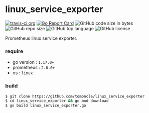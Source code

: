 # linux_service_exporter
[![travis-ci.org](https://travis-ci.org/tomoncle/linux_service_exporter.svg?branch=master)](https://travis-ci.org/tomoncle/linux_service_exporter) [![Go Report Card](https://goreportcard.com/badge/github.com/tomoncle/linux_service_exporter)](https://goreportcard.com/report/github.com/tomoncle/linux_service_exporter) ![GitHub code size in bytes](https://img.shields.io/github/languages/code-size/tomoncle/linux_service_exporter.svg) ![GitHub repo size](https://img.shields.io/github/repo-size/tomoncle/linux_service_exporter.svg?color=green&logoColor=green) ![GitHub top language](https://img.shields.io/github/languages/top/tomoncle/linux_service_exporter.svg?color=yes) ![GitHub license](https://img.shields.io/github/license/tomoncle/linux_service_exporter.svg)

Prometheus linux service exporter.

### require
* go version : `1.17.0+`
* prometheus : `2.0.0+`
* os         : `linux`

### build
```bash
$ git clone https://github.com/tomoncle/linux_service_exporter
$ cd linux_service_exporter && go mod download
$ go build linux_service_exporter.go
```
